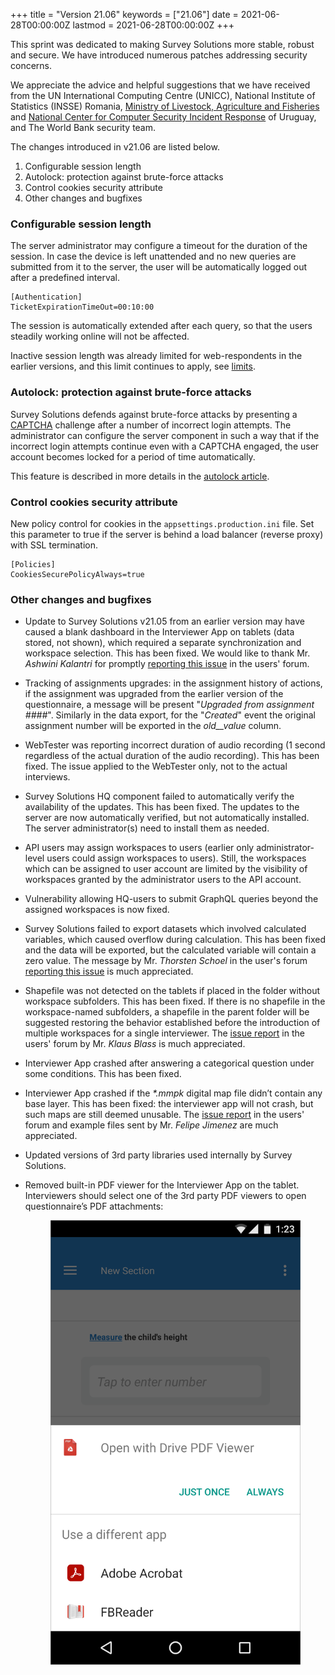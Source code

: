 +++
title = "Version 21.06"
keywords = ["21.06"]
date = 2021-06-28T00:00:00Z
lastmod = 2021-06-28T00:00:00Z
+++

This sprint was dedicated to making Survey Solutions more stable, robust and
secure. We have introduced numerous patches addressing security concerns.

We appreciate the advice and helpful suggestions that we have received from
the UN International Computing Centre (UNICC), National Institute of Statistics
(INSSE) Romania,
[Ministry of Livestock, Agriculture and Fisheries](https://www.gub.uy/ministerio-ganaderia-agricultura-pesca/)
and
[National Center for Computer Security Incident Response](https://www.gub.uy/centro-nacional-respuesta-incidentes-seguridad-informatica/) of Uruguay, and The World Bank security team.

The changes introduced in v21.06 are listed below.


1. Configurable session length
1. Autolock: protection against brute-force attacks
1. Control cookies security attribute
1. Other changes and bugfixes

### Configurable session length

The server administrator may configure a timeout for the duration of the
session. In case the device is left unattended and no new queries are
submitted from it to the server, the user will be automatically logged out
after a predefined interval.

```
[Authentication]
TicketExpirationTimeOut=00:10:00
```

The session is automatically extended after each query, so that the users
steadily working online will not be affected.

Inactive session length was already limited for web-respondents in the
earlier versions, and this limit continues to apply, see
[limits](/questionnaire-designer/limits/survey-solutions-limits/).


### Autolock: protection against brute-force attacks

Survey Solutions defends against brute-force attacks by presenting a
[CAPTCHA](/headquarters/accounts/captcha/) challenge after a number of
incorrect login attempts. The administrator can configure the server
component in such a way that if the incorrect login attempts continue even
with a CAPTCHA engaged, the user account becomes locked for a period of
time automatically.

This feature is described in more details in the
[autolock article](/headquarters/accounts/autolock/).


### Control cookies security attribute

New policy control for cookies in the `appsettings.production.ini` file.
Set this parameter to true if the server is behind a load balancer
(reverse proxy) with SSL termination.

```
[Policies]
CookiesSecurePolicyAlways=true
```


### Other changes and bugfixes

* Update to Survey Solutions v21.05 from an earlier version may have caused
  a blank dashboard in the Interviewer App on tablets (data stored, not shown),
  which required a separate synchronization and workspace selection. This has
  been fixed. We would like to thank Mr. *Ashwini Kalantri* for promptly
  [reporting this issue](https://forum.mysurvey.solutions/t/interviewers-not-able-to-synchronise-after-the-update-to-21-05/3593)
  in the users' forum.

* Tracking of assignments upgrades: in the assignment history of actions,
  if the assignment was upgraded from the earlier version of the questionnaire,
  a message will be present "*Upgraded from assignment ####*". Similarly in the
  data export, for the "*Created*" event the original assignment number will
  be exported in the *old__value* column.

* WebTester was reporting incorrect duration of audio recording
 (1 second regardless of the actual duration of the audio recording).
 This has been fixed. The issue applied to the WebTester only, not to
 the actual interviews.

* Survey Solutions HQ component failed to automatically verify the
  availability of the updates. This has been fixed. The updates to the
  server are now automatically verified, but not automatically installed.
  The server administrator(s) need to install them as needed.

* API users may assign workspaces to users (earlier only administrator-level
  users could assign workspaces to users). Still, the workspaces which can be
  assigned to user account are limited by the visibility of workspaces granted
  by the administrator users to the API account.

* Vulnerability allowing HQ-users to submit GraphQL queries beyond the
  assigned workspaces is now fixed.

* Survey Solutions failed to export datasets which involved calculated
  variables, which caused overflow during calculation. This has been fixed
  and the data will be exported, but the calculated variable will contain
  a zero value. The message by Mr. *Thorsten Schoel* in the user's forum
  [reporting this issue](https://forum.mysurvey.solutions/t/export-fails-with-extremely-large-number-in-double-typed-calculated-variable/3591)
  is much appreciated.

* Shapefile was not detected on the tablets if placed in the folder without
  workspace subfolders. This has been fixed. If there is no shapefile in the
  workspace-named subfolders, a shapefile in the parent folder will be
  suggested restoring the behavior established before the introduction of
  multiple workspaces for a single interviewer. The [issue report](https://forum.mysurvey.solutions/t/shapefile-overlay-not-working-in-new-version-21-05-1/3585) in the users' forum by Mr. *Klaus Blass* is much appreciated.

* Interviewer App crashed after answering a categorical question under some
  conditions. This has been fixed.

* Interviewer App crashed if the _*.mmpk_ digital map file didn’t contain any
  base layer. This has been fixed: the interviewer app will not crash, but
  such maps are still deemed unusable. The
  [issue report](https://forum.mysurvey.solutions/t/error-map-system-argumentoutofrangeexception-index-was-out-of-range-must-be-non-negative-and/3516) in the users' forum and example files sent by Mr. *Felipe Jimenez* are much
  appreciated.

* Updated versions of 3rd party libraries used internally by Survey Solutions.

* Removed built-in PDF viewer for the Interviewer App on the tablet.
  Interviewers should select one of the 3rd party PDF viewers to open
  questionnaire’s PDF attachments:

  <CENTER>
    <A href="images/select_pdf_reader.png">
       <IMG src="images/select_pdf_reader.png" width=400>
    </A>
  </CENTER>
